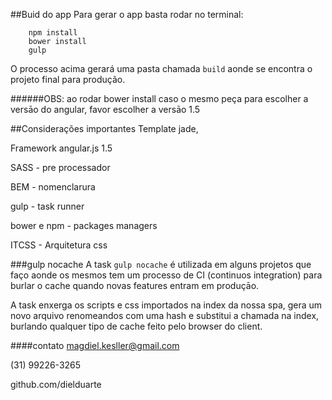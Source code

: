 ##Buid do app
Para gerar o app basta rodar no terminal:

```
	npm install
	bower install
	gulp
```

O processo acima gerará uma pasta chamada `build` aonde se encontra o projeto final para produção.

######OBS: ao rodar bower install caso o mesmo peça para escolher a versāo do angular, favor escolher a versāo 1.5

##Considerações importantes
Template jade,

Framework angular.js 1.5

SASS  - pre processador

BEM   - nomenclarura

gulp - task runner

bower e npm - packages managers

ITCSS - Arquitetura css

###gulp nocache
A task `gulp nocache` é utilizada em alguns projetos que faço aonde os mesmos tem um processo de CI (continuos integration) para burlar o cache quando novas features entram em produçāo.

A task enxerga os scripts e css importados na index da nossa spa, gera um novo arquivo renomeandos com uma hash e substitui a chamada na index, burlando qualquer tipo de cache feito pelo browser do client.

####contato
magdiel.kesller@gmail.com

(31) 99226-3265

github.com/dielduarte
